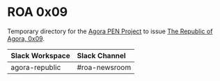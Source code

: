 # ROA 0x09
Temporary directory for the [Agora PEN Project](https://github.com/agorahub/AIPs/projects/1) to issue [The Republic of Agora, 0x09](https://github.com/agorahub/pen0/releases/tag/0x09).

| Slack Workspace | Slack Channel |
| :-------------- | :------------ |
| agora-republic  | #roa-newsroom |
